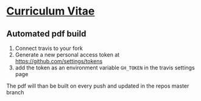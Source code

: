 # [Curriculum Vitae](https://github.com/mklan/cv/blob/master/cv.pdf)

## Automated pdf build

1. Connect travis to your fork 
2. Generate a new personal access token at https://github.com/settings/tokens
3. add the token as an environment variable `GH_TOKEN` in the travis settings page

The pdf will than be built on every push and updated in the repos master branch
